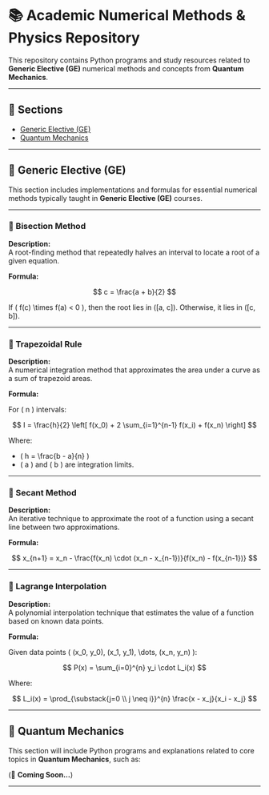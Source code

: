 # 📚 Academic Numerical Methods & Physics Repository

This repository contains Python programs and study resources related to **Generic Elective (GE)** numerical methods and concepts from **Quantum Mechanics**.

---

## 📌 Sections

- [Generic Elective (GE)](#generic-elective-ge)
- [Quantum Mechanics](#quantum-mechanics)

---

## 📖 Generic Elective (GE)

This section includes implementations and formulas for essential numerical methods typically taught in **Generic Elective (GE)** courses.

---

### 🔹 Bisection Method

**Description:**  
A root-finding method that repeatedly halves an interval to locate a root of a given equation.

**Formula:**  

$$
c = \frac{a + b}{2}
$$  

If \( f(c) \times f(a) < 0 \), then the root lies in \([a, c]\). Otherwise, it lies in \([c, b]\).

---

### 🔹 Trapezoidal Rule

**Description:**  
A numerical integration method that approximates the area under a curve as a sum of trapezoid areas.

**Formula:**  

For \( n \) intervals:

$$
I = \frac{h}{2} \left[ f(x_0) + 2 \sum_{i=1}^{n-1} f(x_i) + f(x_n) \right]
$$  

Where:

- \( h = \frac{b - a}{n} \)
- \( a \) and \( b \) are integration limits.

---

### 🔹 Secant Method

**Description:**  
An iterative technique to approximate the root of a function using a secant line between two approximations.

**Formula:**  

$$
x_{n+1} = x_n - \frac{f(x_n) \cdot (x_n - x_{n-1})}{f(x_n) - f(x_{n-1})}
$$  

---

### 🔹 Lagrange Interpolation

**Description:**  
A polynomial interpolation technique that estimates the value of a function based on known data points.

**Formula:**  

Given data points \( (x_0, y_0), (x_1, y_1), \dots, (x_n, y_n) \):

$$
P(x) = \sum_{i=0}^{n} y_i \cdot L_i(x)
$$  

Where:

$$
L_i(x) = \prod_{\substack{j=0 \\ j \neq i}}^{n} \frac{x - x_j}{x_i - x_j}
$$  

---

## 📖 Quantum Mechanics

This section will include Python programs and explanations related to core topics in **Quantum Mechanics**, such as:



(📌 **Coming Soon...**)

---
